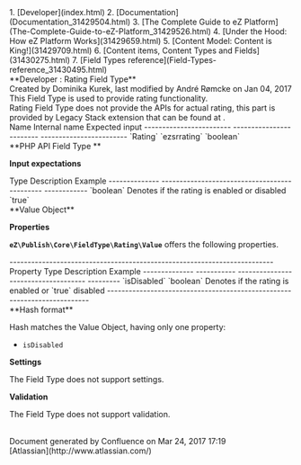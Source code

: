 <div id="page">
<div id="main" class="aui-page-panel">
<div id="main-header">
<div id="breadcrumb-section">
1.  [Developer](index.html)
2.  [Documentation](Documentation_31429504.html)
3.  [The Complete Guide to eZ
    Platform](The-Complete-Guide-to-eZ-Platform_31429526.html)
4.  [Under the Hood: How eZ Platform Works](31429659.html)
5.  [Content Model: Content is King!](31429709.html)
6.  [Content items, Content Types and Fields](31430275.html)
7.  [Field Types reference](Field-Types-reference_31430495.html)

</div>
**Developer : Rating Field Type**

</div>
<div id="content" class="view">
<div class="page-metadata">
Created by Dominika Kurek, last modified by André Rømcke on Jan 04, 2017

</div>
<div id="main-content" class="wiki-content group">
<div class="contentLayout2">
<div class="columnLayout two-right-sidebar"
data-layout="two-right-sidebar">
<div class="cell normal" data-type="normal">
<div class="innerCell">
This Field Type is used to provide rating functionality.

<div
class="confluence-information-macro confluence-information-macro-information">
<div class="confluence-information-macro-body">
Rating Field Type does not provide the APIs for actual rating, this part
is provided by Legacy Stack extension that can be found at
<https://github.com/ezsystems/ezstarrating>.

</div>
</div>
<div class="table-wrap">
  Name                     Internal name            Expected input
  ------------------------ ------------------------ ------------------------
  `Rating`                 `ezsrrating`             `boolean`

</div>
**PHP API Field Type **

**Input expectations**

<div class="table-wrap">
  Type           Description                                   Example
  -------------- --------------------------------------------- ------------
  `boolean`      Denotes if the rating is enabled or disabled  `true`

</div>
**Value Object**

**Properties**

**`eZ\Publish\Core\FieldType\Rating\Value`** offers the following
properties.

<div class="table-wrap">
  -------------------------------------------------------------------------
  Property       Type        Description                          Example
  -------------- ----------- ------------------------------------ ---------
  `isDisabled`   `boolean`   Denotes if the rating is enabled or  `true`
                             disabled                             
  -------------------------------------------------------------------------

</div>
**Hash format**

Hash matches the Value Object, having only one property:

-   `isDisabled`

**Settings**

The Field Type does not support settings.

**Validation**

The Field Type does not support validation.

</div>
</div>
<div class="cell aside" data-type="aside">
<div class="innerCell">
 

</div>
</div>
</div>
</div>
</div>
</div>
</div>
<div id="footer" role="contentinfo">
<div class="section footer-body">
Document generated by Confluence on Mar 24, 2017 17:19

<div id="footer-logo">
[Atlassian](http://www.atlassian.com/)

</div>
</div>
</div>
</div>

